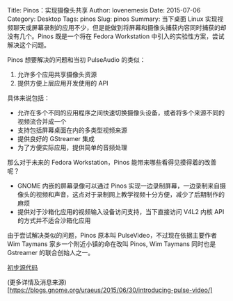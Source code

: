 Title: Pinos：实现摄像头共享
Author: lovenemesis
Date: 2015-07-06
Category: Desktop
Tags: pinos
Slug: pinos
Summary: 当下桌面 Linux 实现视频聊天或屏幕录制的应用不少，但是能做到将屏幕和摄像头捕获内容同时捕获的却没有几个。Pinos 既是一个将在 Fedora Workstation 中引入的实验性方案，尝试解决这个问题。

Pinos 想要解决的问题和当初 PulseAudio 的类似：

1. 允许多个应用共享摄像头资源
2. 提供方便上层应用开发使用的 API

具体来说包括：

* 允许在多个不同的应用程序之间快速切换摄像头设备，或者将多个来源不同的视频流合并成一个
* 支持包括屏幕桌面在内的多类型视频来源
* 提供良好的 GStreamer 集成
* 为了方便实际应用，提供简单的音频处理

那么对于未来的 Fedora Workstation，Pinos 能带来哪些看得见摸得着的改善呢？

* GNOME 内嵌的屏幕录像可以通过 Pinos 实现一边录制屏幕，一边录制来自摄像头的视频和声音，这点对于录制网上教学视频十分方便，减少了后期制作的麻烦
* 提供对于沙箱化应用的视频输入设备访问支持，当下直接访问 V4L2 内核 API 的方式并不适合沙箱化应用

由于尝试解决类似的问题，Pinos 原本叫 PulseVideo，不过现在依据主要作者 Wim Taymans 家乡一个附近小镇的命在改叫 Pinos, Wim Taymans 同时也是 Gstreamer 的联合创始人之一。

[初步源代码](http://cgit.freedesktop.org/~wtay/pinos/)

(更多详情及消息来源)[https://blogs.gnome.org/uraeus/2015/06/30/introducing-pulse-video/]